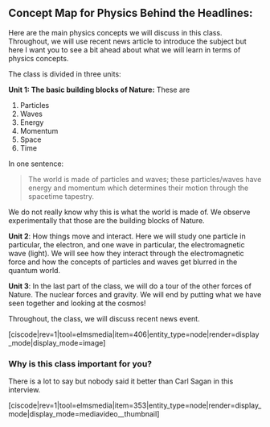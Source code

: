 ## Concept Map for Physics Behind the Headlines:

Here are the main physics concepts we will discuss in this class. Throughout, we will use recent news article to introduce the subject but here I want you to see a bit ahead about what we will learn in terms of physics concepts.

The class is divided in three units:

 **Unit 1: The basic building blocks of Nature:** These are 
   1. Particles
   2. Waves
   3. Energy
   4. Momentum
   5. Space
   6. Time

In one sentence:

> The world is made of particles and waves; these particles/waves have energy and momentum which determines their motion through the spacetime tapestry.

We do not really know why this is what the world is made of. We observe experimentally that those are the building blocks of Nature.

 **Unit 2**: How things move and interact. Here we will study one particle in particular, the electron, and one wave in particular, the electromagnetic wave (light). We will see how they interact through the electromagnetic force and how the concepts of particles and waves get blurred in the quantum world.

 **Unit 3**: In the last part of the class, we will do a tour of the other forces of Nature. The nuclear forces and gravity. We will end by putting what we have seen together and looking at the cosmos!

Throughout, the class, we will discuss recent news event.

[ciscode\|rev=1\|tool=elmsmedia\|item=406\|entity\_type=node\|render=display\_mode\|display\_mode=image\]

### Why is this class important for you?

There is a lot to say but nobody said it better than Carl Sagan in this interview.

[ciscode\|rev=1\|tool=elmsmedia\|item=353\|entity\_type=node\|render=display\_mode\|display\_mode=mediavideo\_\_thumbnail\]

